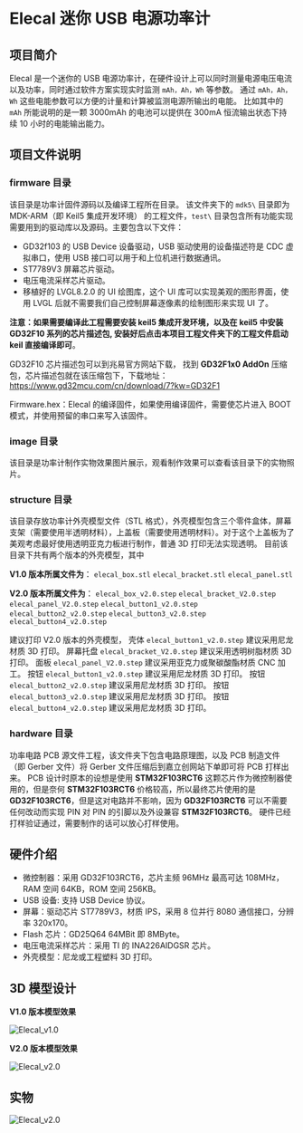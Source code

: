 # Elecal 迷你 USB 电源功率计

## 项目简介

Elecal 是一个迷你的 USB 电源功率计，在硬件设计上可以同时测量电源电压电流以及功率，同时通过软件方案实现实时监测 `mAh，Ah，Wh` 等参数。
通过 `mAh，Ah，Wh` 这些电能参数可以方便的计量和计算被监测电源所输出的电能。 比如其中的 `mAh` 所能说明的是一颗 3000mAh 的电池可以提供在 300mA 恒流输出状态下持续 10 小时的电能输出能力。

## 项目文件说明

### firmware 目录

该目录是功率计固件源码以及编译工程所在目录。
该文件夹下的 `mdk5\` 目录即为 MDK-ARM（即 Keil5 集成开发环境） 的工程文件，`test\` 目录包含所有功能实现需要用到的驱动库以及源码。主要包含以下文件：

- GD32f103 的 USB Device 设备驱动，USB 驱动使用的设备描述符是 CDC 虚拟串口，使用 USB 接口可以用于和上位机进行数据通讯。
- ST7789V3 屏幕芯片驱动。
- 电压电流采样芯片驱动。
- 移植好的 LVGL8.2.0 的 UI 绘图库，这个 UI 库可以实现美观的图形界面，使用 LVGL 后就不需要我们自己控制屏幕逐像素的绘制图形来实现 UI 了。

**注意：如果需要编译此工程需要安装 keil5 集成开发环境，以及在 keil5 中安装 **GD32F10** 系列的芯片描述包, 安装好后点击本项目工程文件夹下的工程文件启动 keil 直接编译即可**。

GD32F10 芯片描述包可以到兆易官方网站下载，
找到 **GD32F1x0 AddOn** 压缩包，芯片描述包就在该压缩包下，下载地址：https://www.gd32mcu.com/cn/download/7?kw=GD32F1

Firmware.hex：Elecal 的编译固件，如果使用编译固件，需要使芯片进入 BOOT 模式，并使用预留的串口来写入该固件。

### image 目录

该目录是功率计制作实物效果图片展示，观看制作效果可以查看该目录下的实物照片。

### structure 目录

该目录存放功率计外壳模型文件（STL 格式），外壳模型包含三个零件盒体，屏幕支架（需要使用半透明材料），上盖板（需要使用透明材料）。对于这个上盖板为了美观考虑最好使用透明亚克力板进行制作，普通 3D 打印无法实现透明。
目前该目录下共有两个版本的外壳模型，其中

**V1.0 版本所属文件为**： 
`elecal_box.stl`
`elecal_bracket.stl`
`elecal_panel.stl`

**V2.0 版本所属文件为**：
`elecal_box_v2.0.step`
`elecal_bracket_V2.0.step`
`elecal_panel_V2.0.step`
`elecal_button1_v2.0.step`
`elecal_button2_v2.0.step`
`elecal_button3_v2.0.step`
`elecal_button4_v2.0.step`

建议打印 V2.0 版本的外壳模型，
壳体 `elecal_button1_v2.0.step` 建议采用尼龙材质 3D 打印。
屏幕托盘 `elecal_bracket_V2.0.step` 建议采用透明树脂材质 3D 打印。
面板 `elecal_panel_V2.0.step` 建议采用亚克力或聚碳酸酯材质 CNC 加工。
按钮 `elecal_button1_v2.0.step` 建议采用尼龙材质 3D 打印。
按钮 `elecal_button2_v2.0.step` 建议采用尼龙材质 3D 打印。
按钮 `elecal_button3_v2.0.step` 建议采用尼龙材质 3D 打印。
按钮 `elecal_button4_v2.0.step` 建议采用尼龙材质 3D 打印。

### hardware 目录

功率电路 PCB 源文件工程，该文件夹下包含电路原理图，以及 PCB 制造文件（即 Gerber 文件）将 Gerber 文件压缩后到嘉立创网站下单即可将 PCB 打样出来。
PCB 设计时原本的设想是使用 **STM32F103RCT6** 这颗芯片作为微控制器使用的，但是奈何 **STM32F103RCT6** 价格较高，所以最终芯片使用的是 **GD32F103RCT6**，但是这对电路并不影响，因为 **GD32F103RCT6** 可以不需要任何改动而实现 PIN 对 PIN 的引脚以及外设兼容 **STM32F103RCT6**。
硬件已经打样验证通过，需要制作的话可以放心打样使用。

## 硬件介绍

- 微控制器：采用 GD32F103RCT6，芯片主频 96MHz 最高可达 108MHz，RAM 空间 64KB，ROM 空间 256KB。
- USB 设备: 支持 USB Device 协议。
- 屏幕：驱动芯片 ST7789V3，材质 IPS，采用 8 位并行 8080 通信接口，分辨率 320x170。
- Flash 芯片：GD25Q64 64MBit 即 8MByte。
- 电压电流采样芯片：采用 TI 的 INA226AIDGSR 芯片。 
- 外壳模型：尼龙或工程塑料 3D 打印。

## 3D 模型设计

**V1.0 版本模型效果**

![Elecal_v1.0](./image/Elecal_v1.0.png)

**V2.0 版本模型效果**

![Elecal_v2.0](./image/Elecal.png)

## 实物

![Elecal_v2.0](./image/Elecal_Model.jpg)
